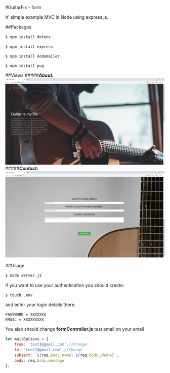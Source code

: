 #GuitarFix - form

It' simple example MVC in Node using express.js.

##Packages

```bash
$ npm install dotenv
```
```
$ npm install express
```
```
$ npm install nodemailer
```
```
$ npm install pug
```

##Views
#####***About:***
![about](public/img/home.png)
#####***Contact:***
![contact](public/img/contact.png)

##Usage
```bash
$ node server.js
```

If you want to use your authentication you should create:
```$xslt
$ touch .env
```

and enter your login details there.
```
PASSWORD = XXXXXXX
EMAIL = XXXXXXXXX
```
You also should change  ****formController.js**** 
test email on your email
```javascript
let mailOptions = {
    from: 'test1@gmail.com',//Change
    to: 'test2@gmail.com',//Change
    subject: `${req.body.name} ${req.body.phone}`,
    body: req.body.message
};
```
